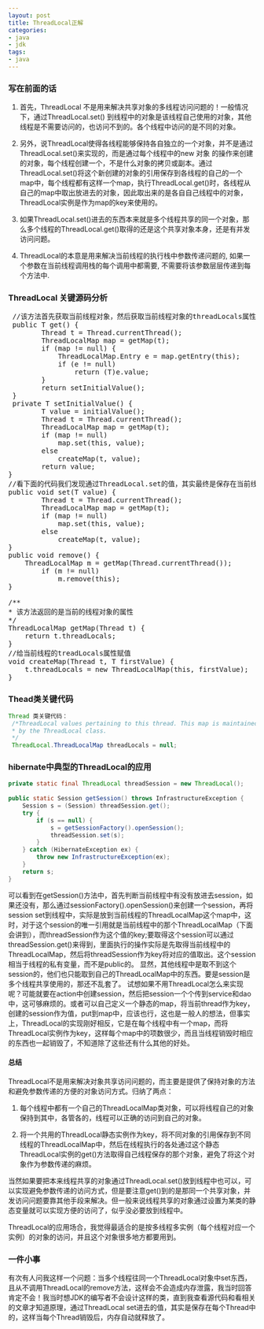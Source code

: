 ```yaml
---
layout: post
title: ThreadLocal正解
categories:
- java
- jdk
tags:
- java
---
```


### 写在前面的话  
   		
1. 首先，ThreadLocal 不是用来解决共享对象的多线程访问问题的！一般情况下，通过ThreadLocal.set() 到线程中的对象是该线程自己使用的对象，其他线程是不需要访问的，也访问不到的。各个线程中访问的是不同的对象。 

2. 另外，说ThreadLocal使得各线程能够保持各自独立的一个对象，并不是通过ThreadLocal.set()来实现的，而是通过每个线程中的new 对象 的操作来创建的对象，每个线程创建一个，不是什么对象的拷贝或副本。通过ThreadLocal.set()将这个新创建的对象的引用保存到各线程的自己的一个map中，每个线程都有这样一个map，执行ThreadLocal.get()时，各线程从自己的map中取出放进去的对象，因此取出来的是各自自己线程中的对象，ThreadLocal实例是作为map的key来使用的。 

3. 如果ThreadLocal.set()进去的东西本来就是多个线程共享的同一个对象，那么多个线程的ThreadLocal.get()取得的还是这个共享对象本身，还是有并发访问问题。 

4. ThreadLocal的本意是用来解决当前线程的执行栈中参数传递问题的, 如果一个参数在当前线程调用栈的每个调用中都需要, 不需要将该参数层层传递到每个方法中.

<!-- more -->

### ThreadLocal 关键源码分析
<pre>
 //该方法首先获取当前线程对象，然后获取当前线程对象的threadLocals属性，threadLocals保存的是以该TheadLocal对象为key,当前线程独自持有的对象value的一个条目
 public T get() {
        Thread t = Thread.currentThread();
        ThreadLocalMap map = getMap(t);
        if (map != null) {
            ThreadLocalMap.Entry e = map.getEntry(this);
            if (e != null)
                return (T)e.value;
        }
        return setInitialValue();
 }
 private T setInitialValue() {
        T value = initialValue();
        Thread t = Thread.currentThread();
        ThreadLocalMap map = getMap(t);
        if (map != null)
            map.set(this, value);
        else
            createMap(t, value);
        return value;
}
//看下面的代码我们发现通过ThreadLocal.set的值，其实最终是保存在当前线程的一个Map属性中，TheadLocal实例本身并不保存线程持有的值
public void set(T value) {
        Thread t = Thread.currentThread();
        ThreadLocalMap map = getMap(t);
        if (map != null)
            map.set(this, value);
        else
            createMap(t, value);
}
public void remove() {
	ThreadLocalMap m = getMap(Thread.currentThread());
    	if (m != null)
        	m.remove(this);
}

/**
* 该方法返回的是当前的线程对象的属性
*/
ThreadLocalMap getMap(Thread t) {
	return t.threadLocals;
}
//给当前线程的treadLocals属性赋值
void createMap(Thread t, T firstValue) {
	t.threadLocals = new ThreadLocalMap(this, firstValue);
}
</pre>

### Thead类关键代码

```java
Thread 类关键代码：
 /*ThreadLocal values pertaining to this thread. This map is maintained
 * by the ThreadLocal class. 
 */
 ThreadLocal.ThreadLocalMap threadLocals = null;
```

### hibernate中典型的ThreadLocal的应用

```java
private static final ThreadLocal threadSession = new ThreadLocal();  
  
public static Session getSession() throws InfrastructureException {  
    Session s = (Session) threadSession.get();  
    try {  
        if (s == null) {  
            s = getSessionFactory().openSession();  
            threadSession.set(s);  
        }  
    } catch (HibernateException ex) {  
        throw new InfrastructureException(ex);  
    }  
    return s;  
}  
```

可以看到在getSession()方法中，首先判断当前线程中有没有放进去session，如果还没有，那么通过sessionFactory().openSession()来创建一个session，再将session set到线程中，实际是放到当前线程的ThreadLocalMap这个map中，这时，对于这个session的唯一引用就是当前线程中的那个ThreadLocalMap（下面会讲到），而threadSession作为这个值的key;要取得这个session可以通过threadSession.get()来得到，里面执行的操作实际是先取得当前线程中的ThreadLocalMap，然后将threadSession作为key将对应的值取出。这个session相当于线程的私有变量，而不是public的。 
显然，其他线程中是取不到这个session的，他们也只能取到自己的ThreadLocalMap中的东西。要是session是多个线程共享使用的，那还不乱套了。 
试想如果不用ThreadLocal怎么来实现呢？可能就要在action中创建session，然后把session一个个传到service和dao中，这可够麻烦的。或者可以自己定义一个静态的map，将当前thread作为key，创建的session作为值，put到map中，应该也行，这也是一般人的想法，但事实上，ThreadLocal的实现刚好相反，它是在每个线程中有一个map，而将ThreadLocal实例作为key，这样每个map中的项数很少，而且当线程销毁时相应的东西也一起销毁了，不知道除了这些还有什么其他的好处。 

#### 总结

ThreadLocal不是用来解决对象共享访问问题的，而主要是提供了保持对象的方法和避免参数传递的方便的对象访问方式。归纳了两点： 

1. 每个线程中都有一个自己的ThreadLocalMap类对象，可以将线程自己的对象保持到其中，各管各的，线程可以正确的访问到自己的对象。 

2. 将一个共用的ThreadLocal静态实例作为key，将不同对象的引用保存到不同线程的ThreadLocalMap中，然后在线程执行的各处通过这个静态ThreadLocal实例的get()方法取得自己线程保存的那个对象，避免了将这个对象作为参数传递的麻烦。 

当然如果要把本来线程共享的对象通过ThreadLocal.set()放到线程中也可以，可以实现避免参数传递的访问方式，但是要注意get()到的是那同一个共享对象，并发访问问题要靠其他手段来解决。但一般来说线程共享的对象通过设置为某类的静态变量就可以实现方便的访问了，似乎没必要放到线程中。 

ThreadLocal的应用场合，我觉得最适合的是按多线程多实例（每个线程对应一个实例）的对象的访问，并且这个对象很多地方都要用到。 

### 一件小事
有次有人问我这样一个问题：当多个线程往同一个ThreadLocal对象中set东西，且从不调用ThreadLocal的remove方法，这样会不会造成内存泄露，我当时回答肯定不会！我当时想JDK的编写者不会设计这样的类，直到我查看源代码和看相关的文章才知道原理，通过ThreadLocal set进去的值，其实是保存在每个Thread中的，这样当每个Thread销毁后，内存自动就释放了。